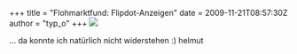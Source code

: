 +++
title = "Flohmarktfund: Flipdot-Anzeigen"
date = 2009-11-21T08:57:30Z
author = "typ_o"
+++
![](https://flipdot.org/blog/uploads/IMG_7226.jpg)  
  
... da konnte ich natürlich nicht widerstehen :) helmut
